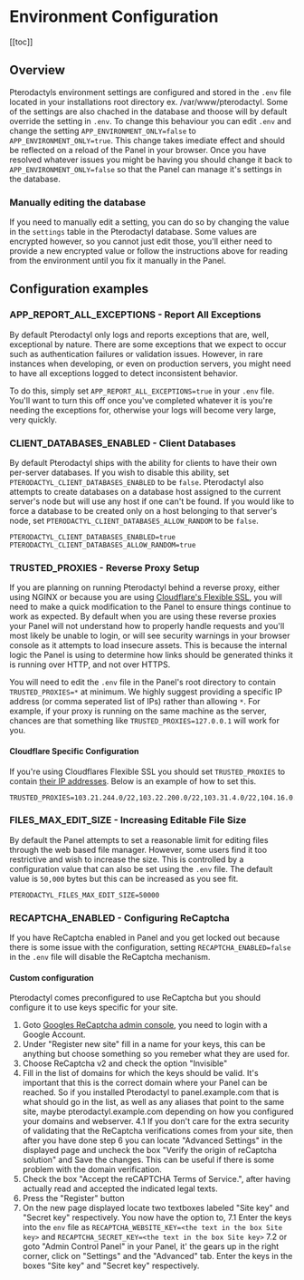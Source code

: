 # Environment Configuration

[[toc]]
## Overview
Pterodactyls environment settings are configured and stored in the `.env` file located in your installations root directory ex. /var/www/pterodactyl. Some of the settings are also chached in the database and thoose will by default override the setting in `.env`. To change this behaviour you can edit `.env` and change the setting `APP_ENVIRONMENT_ONLY=false` to `APP_ENVIRONMENT_ONLY=true`.
This change takes imediate effect and should be reflected on a reload of the Panel in your browser.
Once you have resolved whatever issues you might be having you should change it back to `APP_ENVIRONMENT_ONLY=false` so that the Panel can manage it's settings in the database.

### Manually editing the database
If you need to manually edit a setting, you can do so by changing the value in the `settings` table in the Pterodactyl
database. Some values are encrypted however, so you cannot just edit those, you'll either need to provide a new
encrypted value or follow the instructions above for reading from the environment until you fix it manually in the Panel.

## Configuration examples

### APP_REPORT_ALL_EXCEPTIONS - Report All Exceptions
By default Pterodactyl only logs and reports exceptions that are, well, exceptional by nature. There are some exceptions
that we expect to occur such as authentication failures or validation issues. However, in rare instances when developing,
or even on production servers, you might need to have all exceptions logged to detect inconsistent behavior.

To do this, simply set `APP_REPORT_ALL_EXCEPTIONS=true` in your `.env` file. You'll want to turn this off once you've
completed whatever it is you're needing the exceptions for, otherwise your logs will become very large, very quickly.

### CLIENT_DATABASES_ENABLED - Client Databases
By default Pterodactyl ships with the ability for clients to have their own per-server databases. If you wish to disable
this ability, set `PTERODACTYL_CLIENT_DATABASES_ENABLED` to be `false`. Pterodactyl also attempts to create databases
on a database host assigned to the current server's node but will use any host if one can't be found. If you would like
to force a database to be created only on a host belonging to that server's node, set `PTERODACTYL_CLIENT_DATABASES_ALLOW_RANDOM`
to be `false`.

```
PTERODACTYL_CLIENT_DATABASES_ENABLED=true
PTERODACTYL_CLIENT_DATABASES_ALLOW_RANDOM=true
```

### TRUSTED_PROXIES - Reverse Proxy Setup
If you are planning on running Pterodactyl behind a reverse proxy, either using NGINX or because you are using
[Cloudflare's Flexible SSL](https://support.cloudflare.com/hc/en-us/articles/200170416-What-do-the-SSL-options-mean-),
you will need to make a quick modification to the Panel to ensure things continue to work as expected. By default when
you are using these reverse proxies your Panel will not understand how to properly handle requests and you'll most likely
be unable to login, or will see security warnings in your browser console as it attempts to load insecure assets. This
is because the internal logic the Panel is using to determine how links should be generated thinks it is running over
HTTP, and not over HTTPS.

You will need to edit the `.env` file in the Panel's root directory to contain `TRUSTED_PROXIES=*` at minimum. We 
highly suggest providing a specific IP address (or comma seperated list of IPs) rather than allowing `*`. For example,
if your proxy is running on the same machine as the server, chances are that something like `TRUSTED_PROXIES=127.0.0.1`
will work for you.

#### Cloudflare Specific Configuration
If you're using Cloudflares Flexible SSL you should set `TRUSTED_PROXIES` to contain [their IP addresses](https://www.cloudflare.com/ips/).
Below is an example of how to set this.

```
TRUSTED_PROXIES=103.21.244.0/22,103.22.200.0/22,103.31.4.0/22,104.16.0.0/12,108.162.192.0/18,131.0.72.0/22,141.101.64.0/18,162.158.0.0/15,172.64.0.0/13,173.245.48.0/20,188.114.96.0/20,190.93.240.0/20,197.234.240.0/22,198.41.128.0/17
```

### FILES_MAX_EDIT_SIZE - Increasing Editable File Size
By default the Panel attempts to set a reasonable limit for editing files through the web based file manager. However,
some users find it too restrictive and wish to increase the size. This is controlled by a configuration value that can
also be set using the `.env` file. The default value is `50,000` bytes but this can be increased as you see fit.

```
PTERODACTYL_FILES_MAX_EDIT_SIZE=50000
```

### RECAPTCHA_ENABLED - Configuring ReCaptcha
If you have ReCaptcha enabled in Panel and you get locked out because there is some issue with the configuration, setting `RECAPTCHA_ENABLED=false` in the `.env` file will disable the ReCaptcha mechanism.

#### Custom configuration
Pterodactyl comes preconfigured to use ReCaptcha but you should configure it to use keys specific for your site.
1. Goto [Googles ReCaptcha admin console](https://www.google.com/recaptcha/admin#list), you need to login with a  Google Account.
2. Under "Register new site" fill in a name for your keys, this can be anything but choose something so you remeber what they are used for.
3. Choose ReCaptcha v2 and check the option "Invisible"
4. Fill in the list of domains for which the keys should be valid. It's important that this is the correct domain where your Panel can be reached. So if you installed Pterodactyl to panel.example.com that is what should go in the list, as well as any aliases that point to the same site, maybe pterodactyl.example.com depending on how you configured your domains and webserver.
4.1 If you don't care for the extra security of validating that the ReCaptcha verifications comes from your site, then after you have done step 6 you can locate "Advanced Settings" in the displayed page and uncheck the box "Verify the origin of reCaptcha solution" and Save the changes. This can be useful if there is some problem with the domain verification.
5. Check the box "Accept the reCAPTCHA Terms of Service.", after having actually read and accepted the indicated legal texts.
6. Press the "Register" button
7. On the new page displayed locate two textboxes labeled "Site key" and "Secret key" respectively. You now have the option to,
7.1 Enter the keys into the `env` file as `RECAPTCHA_WEBSITE_KEY=<the text in the box Site key>` and `RECAPTCHA_SECRET_KEY=<the text in the box Site key>`
7.2 or goto "Admin Control Panel" in your Panel, it' the gears up in the right corner, click on "Settings" and the "Advanced" tab. Enter the keys in the boxes "Site key" and "Secret key" respectively.
